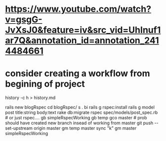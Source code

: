 # https://www.youtube.com/watch?v=gsgG-JvXsJ0&feature=iv&src_vid=UhInuf1ar7Q&annotation_id=annotation_2414484661
# consider creating a workflow from begining of project
history -c 
h > history.md

rails new blogRspec
cd blogRspec/
s .
bi
rails g rspec:install
rails g model post title:string body:text
rake db:migrate
rspec spec/models/post_spec.rb # or just rspec.... 
gb simpleRspecWorking
gb temp
gco master # prob should have created new branch insead of working from master
git push --set-upstream origin master
gm temp master
sync "k"
gm master simpleRspecWorking

